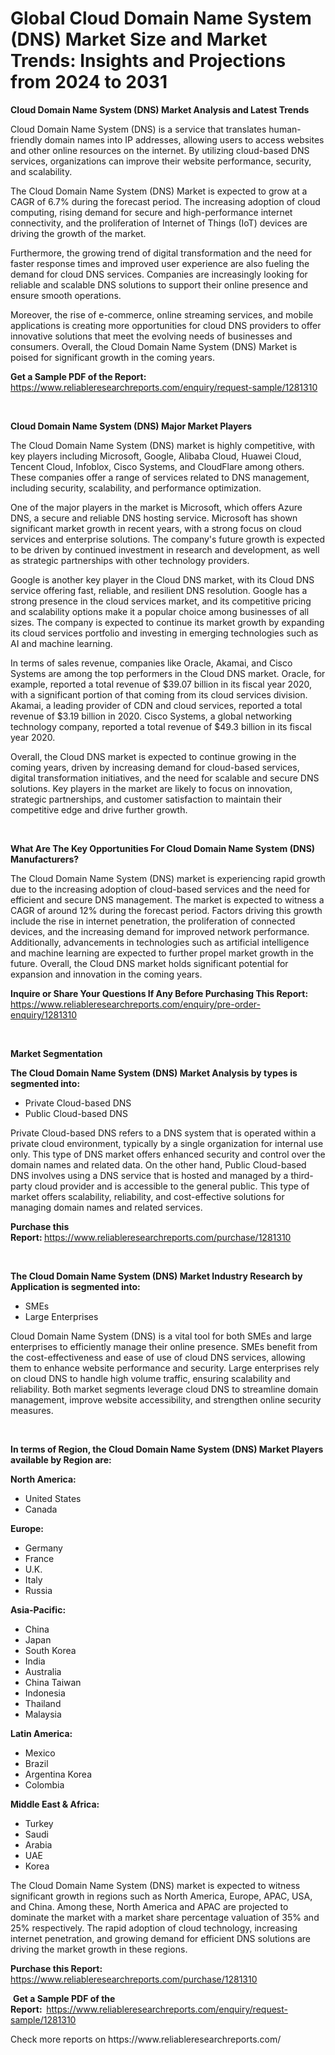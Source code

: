 <p><h1>Global Cloud Domain Name System (DNS) Market Size and Market Trends: Insights and Projections from 2024 to 2031</h1></p><p><strong>Cloud Domain Name System (DNS) Market Analysis and Latest Trends</strong></p>
<p><p>Cloud Domain Name System (DNS) is a service that translates human-friendly domain names into IP addresses, allowing users to access websites and other online resources on the internet. By utilizing cloud-based DNS services, organizations can improve their website performance, security, and scalability.</p><p>The Cloud Domain Name System (DNS) Market is expected to grow at a CAGR of 6.7% during the forecast period. The increasing adoption of cloud computing, rising demand for secure and high-performance internet connectivity, and the proliferation of Internet of Things (IoT) devices are driving the growth of the market.</p><p>Furthermore, the growing trend of digital transformation and the need for faster response times and improved user experience are also fueling the demand for cloud DNS services. Companies are increasingly looking for reliable and scalable DNS solutions to support their online presence and ensure smooth operations.</p><p>Moreover, the rise of e-commerce, online streaming services, and mobile applications is creating more opportunities for cloud DNS providers to offer innovative solutions that meet the evolving needs of businesses and consumers. Overall, the Cloud Domain Name System (DNS) Market is poised for significant growth in the coming years.</p></p>
<p><strong>Get a Sample PDF of the Report:&nbsp;</strong> <a href="https://www.reliableresearchreports.com/enquiry/request-sample/1281310">https://www.reliableresearchreports.com/enquiry/request-sample/1281310</a></p>
<p>&nbsp;</p>
<p><strong>Cloud Domain Name System (DNS) Major Market Players</strong></p>
<p><p>The Cloud Domain Name System (DNS) market is highly competitive, with key players including Microsoft, Google, Alibaba Cloud, Huawei Cloud, Tencent Cloud, Infoblox, Cisco Systems, and CloudFlare among others. These companies offer a range of services related to DNS management, including security, scalability, and performance optimization.</p><p>One of the major players in the market is Microsoft, which offers Azure DNS, a secure and reliable DNS hosting service. Microsoft has shown significant market growth in recent years, with a strong focus on cloud services and enterprise solutions. The company's future growth is expected to be driven by continued investment in research and development, as well as strategic partnerships with other technology providers.</p><p>Google is another key player in the Cloud DNS market, with its Cloud DNS service offering fast, reliable, and resilient DNS resolution. Google has a strong presence in the cloud services market, and its competitive pricing and scalability options make it a popular choice among businesses of all sizes. The company is expected to continue its market growth by expanding its cloud services portfolio and investing in emerging technologies such as AI and machine learning.</p><p>In terms of sales revenue, companies like Oracle, Akamai, and Cisco Systems are among the top performers in the Cloud DNS market. Oracle, for example, reported a total revenue of $39.07 billion in its fiscal year 2020, with a significant portion of that coming from its cloud services division. Akamai, a leading provider of CDN and cloud services, reported a total revenue of $3.19 billion in 2020. Cisco Systems, a global networking technology company, reported a total revenue of $49.3 billion in its fiscal year 2020.</p><p>Overall, the Cloud DNS market is expected to continue growing in the coming years, driven by increasing demand for cloud-based services, digital transformation initiatives, and the need for scalable and secure DNS solutions. Key players in the market are likely to focus on innovation, strategic partnerships, and customer satisfaction to maintain their competitive edge and drive further growth.</p></p>
<p>&nbsp;</p>
<p><strong>What Are The Key Opportunities For Cloud Domain Name System (DNS) Manufacturers?</strong></p>
<p><p>The Cloud Domain Name System (DNS) market is experiencing rapid growth due to the increasing adoption of cloud-based services and the need for efficient and secure DNS management. The market is expected to witness a CAGR of around 12% during the forecast period. Factors driving this growth include the rise in internet penetration, the proliferation of connected devices, and the increasing demand for improved network performance. Additionally, advancements in technologies such as artificial intelligence and machine learning are expected to further propel market growth in the future. Overall, the Cloud DNS market holds significant potential for expansion and innovation in the coming years.</p></p>
<p><strong>Inquire or Share Your Questions If Any Before Purchasing This Report:</strong> <a href="https://www.reliableresearchreports.com/enquiry/pre-order-enquiry/1281310">https://www.reliableresearchreports.com/enquiry/pre-order-enquiry/1281310</a></p>
<p>&nbsp;</p>
<p><strong>Market Segmentation</strong></p>
<p><strong>The Cloud Domain Name System (DNS) Market Analysis by types is segmented into:</strong></p>
<p><ul><li>Private Cloud-based DNS</li><li>Public Cloud-based DNS</li></ul></p>
<p><p>Private Cloud-based DNS refers to a DNS system that is operated within a private cloud environment, typically by a single organization for internal use only. This type of DNS market offers enhanced security and control over the domain names and related data. On the other hand, Public Cloud-based DNS involves using a DNS service that is hosted and managed by a third-party cloud provider and is accessible to the general public. This type of market offers scalability, reliability, and cost-effective solutions for managing domain names and related services.</p></p>
<p><strong>Purchase this Report:&nbsp;</strong><a href="https://www.reliableresearchreports.com/purchase/1281310">https://www.reliableresearchreports.com/purchase/1281310</a></p>
<p>&nbsp;</p>
<p><strong>The Cloud Domain Name System (DNS) Market Industry Research by Application is segmented into:</strong></p>
<p><ul><li>SMEs</li><li>Large Enterprises</li></ul></p>
<p><p>Cloud Domain Name System (DNS) is a vital tool for both SMEs and large enterprises to efficiently manage their online presence. SMEs benefit from the cost-effectiveness and ease of use of cloud DNS services, allowing them to enhance website performance and security. Large enterprises rely on cloud DNS to handle high volume traffic, ensuring scalability and reliability. Both market segments leverage cloud DNS to streamline domain management, improve website accessibility, and strengthen online security measures.</p></p>
<p>&nbsp;</p>
<p><strong>In terms of Region, the Cloud Domain Name System (DNS) Market Players available by Region are:</strong></p>
<p>
    <p> <strong> North America: </strong>
        <ul>
            <li>United States</li>
            <li>Canada</li>
        </ul>
        </p> 
    <p> <strong> Europe: </strong>
        <ul>
            <li>Germany</li>
            <li>France</li>
            <li>U.K.</li>
            <li>Italy</li>
            <li>Russia</li>
        </ul>
        </p> 
    <p> <strong> Asia-Pacific: </strong>
        <ul>
            <li>China</li>
            <li>Japan</li>
            <li>South Korea</li>
            <li>India</li>
            <li>Australia</li>
            <li>China Taiwan</li>
            <li>Indonesia</li>
            <li>Thailand</li>
            <li>Malaysia</li>
        </ul>
        </p> 
    <p> <strong> Latin America: </strong>
        <ul>
            <li>Mexico</li>
            <li>Brazil</li>
            <li>Argentina Korea</li>
            <li>Colombia</li>
        </ul>
        </p> 
    <p> <strong> Middle East & Africa: </strong>
        <ul>
            <li>Turkey</li>
            <li>Saudi</li>
            <li>Arabia</li>
            <li>UAE</li>
            <li>Korea</li>
        </ul>
    </p>
    </p>
<p><p>The Cloud Domain Name System (DNS) market is expected to witness significant growth in regions such as North America, Europe, APAC, USA, and China. Among these, North America and APAC are projected to dominate the market with a market share percentage valuation of 35% and 25% respectively. The rapid adoption of cloud technology, increasing internet penetration, and growing demand for efficient DNS solutions are driving the market growth in these regions.</p></p>
<p><strong>Purchase this Report: </strong><a href="https://www.reliableresearchreports.com/purchase/1281310">https://www.reliableresearchreports.com/purchase/1281310</a></p>
<p>&nbsp;<strong>Get a Sample PDF of the Report:&nbsp;&nbsp;</strong><a href="https://www.reliableresearchreports.com/enquiry/request-sample/1281310">https://www.reliableresearchreports.com/enquiry/request-sample/1281310</a></p>
<p><strong></strong></p>
<p>Check more reports on https://www.reliableresearchreports.com/</p>